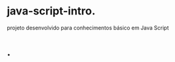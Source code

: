    # java-script-intro. 
       
projeto desenvolvido para conhecimentos básico em Java Script

<h1>   </  h1>. 
 